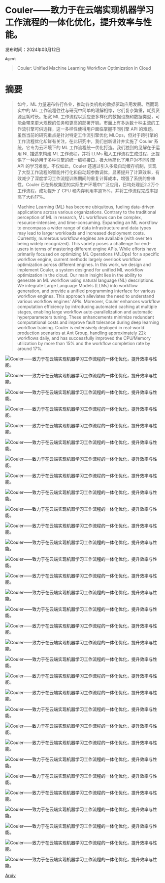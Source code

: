 # Couler——致力于在云端实现机器学习工作流程的一体化优化，提升效率与性能。

发布时间：2024年03月12日

`Agent`

> Couler: Unified Machine Learning Workflow Optimization in Cloud

# 摘要

> 如今，ML 力量遍布各行各业，推动各类机构的数据驱动应用发展。然而现实中的 ML 工作流程往往与研究中简单的理解相悖，它们复杂繁重，耗费资源且耗时长。拓宽 ML 工作流程以适应更多样化的数据设施和数据类型，可能会带来更大规模的任务和更高的部署开销。市面上有多达数十种主流的工作流引擎可供选择，这一多样性使得用户面临掌握不同引擎 API 的难题。虽然当前的研究重点是针对特定工作流引擎优化 MLOps，但对于跨引擎的工作流程优化却鲜有关注。在此研究中，我们创新设计并实施了 Couler 系统，它专为云环境下的 ML 工作流程统一优化打造。我们独到的见解在于运用 NL 描述来构建 ML 工作流程，并将 LLMs 融入工作流程生成过程，还提供了一种适用于多种引擎的统一编程接口，极大地简化了用户对不同引擎 API 的学习难度。不仅如此，Couler 还通过引入多级自动缓存机制，实现了大型工作流程的智能并行化和自动超参数调优，显著提升了计算效率，有效减少了深度学习工作流程训练期间的重复计算成本，增强了系统的鲁棒性。Couler 已在蚂蚁集团的实际生产环境中广泛应用，日均处理近2.2万个工作流程，成功提升了 CPU 和内存利用率逾15%，并将工作流程完成率提高了大约17%。

> Machine Learning (ML) has become ubiquitous, fueling data-driven applications across various organizations. Contrary to the traditional perception of ML in research, ML workflows can be complex, resource-intensive, and time-consuming. Expanding an ML workflow to encompass a wider range of data infrastructure and data types may lead to larger workloads and increased deployment costs. Currently, numerous workflow engines are available (with over ten being widely recognized). This variety poses a challenge for end-users in terms of mastering different engine APIs. While efforts have primarily focused on optimizing ML Operations (MLOps) for a specific workflow engine, current methods largely overlook workflow optimization across different engines.
  In this work, we design and implement Couler, a system designed for unified ML workflow optimization in the cloud. Our main insight lies in the ability to generate an ML workflow using natural language (NL) descriptions. We integrate Large Language Models (LLMs) into workflow generation, and provide a unified programming interface for various workflow engines. This approach alleviates the need to understand various workflow engines' APIs. Moreover, Couler enhances workflow computation efficiency by introducing automated caching at multiple stages, enabling large workflow auto-parallelization and automatic hyperparameters tuning. These enhancements minimize redundant computational costs and improve fault tolerance during deep learning workflow training. Couler is extensively deployed in real-world production scenarios at Ant Group, handling approximately 22k workflows daily, and has successfully improved the CPU/Memory utilization by more than 15% and the workflow completion rate by around 17%.

![Couler——致力于在云端实现机器学习工作流程的一体化优化，提升效率与性能。](../../../paper_images/2403.07608/x1.png)

![Couler——致力于在云端实现机器学习工作流程的一体化优化，提升效率与性能。](../../../paper_images/2403.07608/x2.png)

![Couler——致力于在云端实现机器学习工作流程的一体化优化，提升效率与性能。](../../../paper_images/2403.07608/x3.png)

![Couler——致力于在云端实现机器学习工作流程的一体化优化，提升效率与性能。](../../../paper_images/2403.07608/x4.png)

![Couler——致力于在云端实现机器学习工作流程的一体化优化，提升效率与性能。](../../../paper_images/2403.07608/x5.png)

![Couler——致力于在云端实现机器学习工作流程的一体化优化，提升效率与性能。](../../../paper_images/2403.07608/x6.png)

![Couler——致力于在云端实现机器学习工作流程的一体化优化，提升效率与性能。](../../../paper_images/2403.07608/x7.png)

![Couler——致力于在云端实现机器学习工作流程的一体化优化，提升效率与性能。](../../../paper_images/2403.07608/x8.png)

![Couler——致力于在云端实现机器学习工作流程的一体化优化，提升效率与性能。](../../../paper_images/2403.07608/x9.png)

![Couler——致力于在云端实现机器学习工作流程的一体化优化，提升效率与性能。](../../../paper_images/2403.07608/x10.png)

![Couler——致力于在云端实现机器学习工作流程的一体化优化，提升效率与性能。](../../../paper_images/2403.07608/x11.png)

![Couler——致力于在云端实现机器学习工作流程的一体化优化，提升效率与性能。](../../../paper_images/2403.07608/x12.png)

![Couler——致力于在云端实现机器学习工作流程的一体化优化，提升效率与性能。](../../../paper_images/2403.07608/x13.png)

![Couler——致力于在云端实现机器学习工作流程的一体化优化，提升效率与性能。](../../../paper_images/2403.07608/x14.png)

![Couler——致力于在云端实现机器学习工作流程的一体化优化，提升效率与性能。](../../../paper_images/2403.07608/x15.png)

![Couler——致力于在云端实现机器学习工作流程的一体化优化，提升效率与性能。](../../../paper_images/2403.07608/workflow_example.png)

![Couler——致力于在云端实现机器学习工作流程的一体化优化，提升效率与性能。](../../../paper_images/2403.07608/x16.png)

![Couler——致力于在云端实现机器学习工作流程的一体化优化，提升效率与性能。](../../../paper_images/2403.07608/x17.png)

![Couler——致力于在云端实现机器学习工作流程的一体化优化，提升效率与性能。](../../../paper_images/2403.07608/x18.png)

![Couler——致力于在云端实现机器学习工作流程的一体化优化，提升效率与性能。](../../../paper_images/2403.07608/x19.png)

![Couler——致力于在云端实现机器学习工作流程的一体化优化，提升效率与性能。](../../../paper_images/2403.07608/x20.png)

![Couler——致力于在云端实现机器学习工作流程的一体化优化，提升效率与性能。](../../../paper_images/2403.07608/x21.png)

![Couler——致力于在云端实现机器学习工作流程的一体化优化，提升效率与性能。](../../../paper_images/2403.07608/x22.png)

![Couler——致力于在云端实现机器学习工作流程的一体化优化，提升效率与性能。](../../../paper_images/2403.07608/x23.png)

![Couler——致力于在云端实现机器学习工作流程的一体化优化，提升效率与性能。](../../../paper_images/2403.07608/x24.png)

![Couler——致力于在云端实现机器学习工作流程的一体化优化，提升效率与性能。](../../../paper_images/2403.07608/x25.png)

![Couler——致力于在云端实现机器学习工作流程的一体化优化，提升效率与性能。](../../../paper_images/2403.07608/x26.png)

![Couler——致力于在云端实现机器学习工作流程的一体化优化，提升效率与性能。](../../../paper_images/2403.07608/x27.png)

![Couler——致力于在云端实现机器学习工作流程的一体化优化，提升效率与性能。](../../../paper_images/2403.07608/x28.png)

![Couler——致力于在云端实现机器学习工作流程的一体化优化，提升效率与性能。](../../../paper_images/2403.07608/x29.png)

![Couler——致力于在云端实现机器学习工作流程的一体化优化，提升效率与性能。](../../../paper_images/2403.07608/x30.png)

[Arxiv](https://arxiv.org/abs/2403.07608)